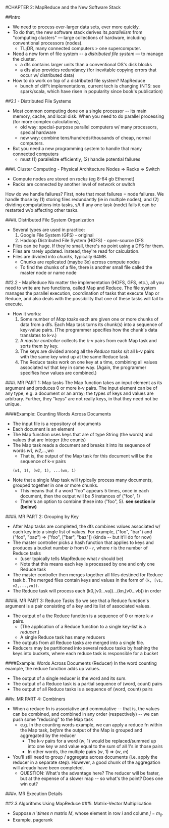 #CHAPTER 2: MapReduce and the New Software Stack

##Intro
* We need to process ever-larger data sets, ever more quickly.
* To do that, the new software stack derives its *parallelism* from "computing clusters" — large collections of hardware, including conventional processors (nodes).
  - TL;DR, many connected computers > one supercomputer.
* Need a new form of file system -- a *distributed file system* — to manage the cluster.
  - a dfs contains larger units than a conventional OS's disk blocks
  - a dfs also provides redundancy (for inevitable copying errors that occur w/ distributed data)
* How to do work on top of a distributed file system? MapReduce
  - bunch of diff't implementations, current tech is changing (NTS: see spark/scala, which have risen in popularity since book's publication)

##2.1 - Distributed File Systems
* Most common computing done on a single processor -- its main memory, cache, and local disk. When you need to do parallel processing (for more complex calculations),
  - old way: special-purpose parallel computers w/ many processors, special hardware
  - new way: combine tens/hundreds/thousands of cheap, normal computers.
* But you need a new programming system to handle that many connected computers
  - must (1) parallelize efficiently, (2) handle potential failures

###i. Cluster Computing - Physical Architecture
Nodes => Racks => Switch
* Compute nodes are stored on *racks* (eg 8-64 gb Ethernet)
* Racks are connected by another level of network or switch

How do we handle failures? First, note that most failures = node failures. We handle those by (1) storing files redundantly (ie in multiple nodes), and (2) dividing computations into tasks, s/t if any one task (node) fails it can be restarted w/o affecting other tasks.

###ii. Distributed File System Organization
* Several types are used in practice:
  1. Google File System (GFS) - original
  2. Hadoop Distributed File System (HDFS) - open-source DFS
* Files can be huge. If they're small, there's no point using a DFS for them.
* Files are rarely updated. Instead, they're read for calculation.
* Files are divided into *chunks*, typically 64MB.
  - Chunks are replicated (maybe 3x) across compute nodes
  - To find the chunks of a file, there is another small file called the master node or name node

##2.2 - MapReduce
No matter the implementation (HDFS, GFS, etc.), all you need to write are two functions, called Map and Reduce. The file system manages the parallel execution, coordination of tasks that execute Map or Reduce, and also deals with the possibility that one of these tasks will fail to execute.
* How it works:
  1. Some number of *Map tasks* each are given one or more chunks of data from a dfs. Each Map task turns its chunk(s) into a sequence of key-value pairs. (The programmer specifies how the chunk's data translates to k-v.)
  2. A *master controller* collects the k-v pairs from each Map task and sorts them by key.
  3. The keys are divided among all the *Reduce tasks* s/t all k-v pairs with the same key wind up at the same Reduce task.
  4. The Reduce tasks work on one key at a time, combining all values associated w/ that key in some way. (Again, the programmer specifies how values are combined.)

###i. MR PART 1: Map tasks
The Map function takes an input element as its argument and produces 0 or more k-v pairs. The input element can be of any type, e.g. a document or an array; the types of keys and values are arbitrary. Further, they "keys" are not really keys, in that they need not be unique.

####Example: Counting Words Across Documents
* The input file is a repository of documents
* Each document is an element
* The Map function uses keys that are of type String (the words) and values that are Integer (the counts)
* The Map task reads a document and breaks it into its sequence of words *w1, w2,...,wn*
  - That is, the output of the Map task for this document will be the sequence of k-v pairs
  ```
  (w1, 1), (w2, 1), ...(wn, 1)
  ```
* Note that a single Map task will typically process many documents, grouped together in one or more chunks.
  - This means that if a word "foo" appears 5 times, once in each document, then the output will be *5* instances of ("foo", 1)
  - There's an option to combine these into ("foo", 5). **see section iv (below)**

###ii. MR PART 2: Grouping by Key
* After Map tasks are completed, the dfs combines values associated w/ each key into a single list of values. For example, ("foo", "bar") and ("foo", "baz") => ("foo", ["bar", "baz"]) (kinda -- but it'll do for now)
* The master controller picks a hash function that applies to keys and produces a bucket number *b* from 0 - *r*, where *r* is the number of Reduce tasks
  - (user typically tells MapReduce what *r* should be)
  - Note that this means each key is processed by one and only one Reduce task
* The master controller then merges together all files destined for Reduce task *b*. The merged files contain keys and values in the form of `(k, [v1, v2,...,vn])`.
* The Reduce task will process each (k0,[v0...va])...(kn,[v0...vb]) in order

###iii. MR PART 3: Reduce Tasks
So we see that a Reduce function's argument is a pair consisting of a key and its list of associated values.

* The output of a the Reduce function is a sequence of 0 or more k-v pairs.   
  - (The application of a Reduce function to a single key-list is a *reducer*.)
  - A single Reduce task has many reducers
* The outputs from all Reduce tasks are merged into a single file.
* Reducers may be partitioned into several reduce tasks by hashing the keys into buckets, where each reduce task is responsible for a bucket

####Example: Words Across Documents (Reducer)
In the word counting example, the reduce function adds up values.
  - The output of a single reducer is the word and its sum.
  - The output of a Reduce task is a partial sequence of (word, count) pairs
  - The output of all Reduce tasks is a sequence of (word, count) pairs

##iv. MR PART 4: Combiners
* When a reduce fn is associative and commutative -- that is, the values can be combined, and combined in any order (respectively) -- we can push some "reducing" to the Map task
  - e.g. In the counting words example, we can apply a reduce fn within the Map task, *before* the output of the Map is grouped and aggregated by the reducer
    * The k-v pairs for a word (*w*, 1) would be replaced/summed up into one key *w* and value equal to the sum of all 1's in those pairs
    * In other words, the multiple pairs (*w*, 1) => (*w*, *m*)
* You'll still need to group / aggregate across documents (i.e. apply the reducer in a separate step). However, a good chunk of the aggregation will already have been completed.
  - QUESTION: What's the advantage here? The reducer will be faster, but at the expense of a slower map -- so what's the point? Does one win out?

###v. MR Execution Details

##2.3 Algorithms Using MapReduce
###i. Matrix-Vector Multiplication
* Suppose *n \times n* matrix *M*, whose element in row *i* and column *j* = *m<sub>ij</sub>*.
* Example, pagerank